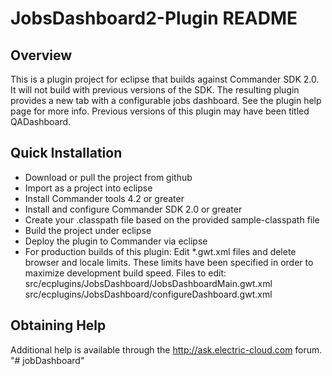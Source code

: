JobsDashboard2-Plugin README
============================

Overview
--------

This is a plugin project for eclipse that builds against Commander SDK 2.0.  It
will not build with previous versions of the SDK.  The resulting plugin provides
a new tab with a configurable jobs dashboard.  See the plugin help page for
more info.  Previous versions of this plugin may have been titled QADashboard.

Quick Installation
------------------

* Download or pull the project from github
* Import as a project into eclipse
* Install Commander tools 4.2 or greater
* Install and configure Commander SDK 2.0 or greater
* Create your .classpath file based on the provided sample-classpath file
* Build the project under eclipse
* Deploy the plugin to Commander via eclipse
* For production builds of this plugin:
  Edit *.gwt.xml files and delete browser and locale limits.  These limits
  have been specified in order to maximize development build speed.
  Files to edit:
    src/ecplugins/JobsDashboard/JobsDashboardMain.gwt.xml
    src/ecplugins/JobsDashboard/configureDashboard.gwt.xml

Obtaining Help
--------------

Additional help is available through the http://ask.electric-cloud.com forum.
"# jobDashboard" 
